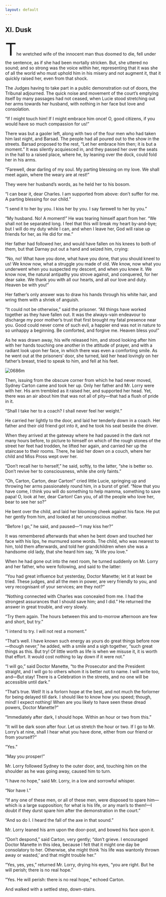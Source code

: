 ```yaml
---
layout: default
---
```

## XI. Dusk

<span class="dropcap" style="font-size: 4.00em">T</span>he wretched wife of the innocent man thus doomed to die, fell under the sentence, as if she had been mortally stricken. But, she uttered no sound; and so strong was the voice within her, representing that it was she of all the world who must uphold him in his misery and not augment it, that it quickly raised her, even from that shock.

The Judges having to take part in a public demonstration out of doors, the Tribunal adjourned. The quick noise and movement of the court’s emptying itself by many passages had not ceased, when Lucie stood stretching out her arms towards her husband, with nothing in her face but love and consolation.

“If I might touch him! If I might embrace him once! O, good citizens, if you would have so much compassion for us!”

There was but a gaoler left, along with two of the four men who had taken him last night, and Barsad. The people had all poured out to the show in the streets. Barsad proposed to the rest, “Let her embrace him then; it is but a moment.” It was silently acquiesced in, and they passed her over the seats in the hall to a raised place, where he, by leaning over the dock, could fold her in his arms.

“Farewell, dear darling of my soul. My parting blessing on my love. We shall meet again, where the weary are at rest!”

They were her husband’s words, as he held her to his bosom.

“I can bear it, dear Charles. I am supported from above: don’t suffer for me. A parting blessing for our child.”

“I send it to her by you. I kiss her by you. I say farewell to her by you.”

“My husband. No! A moment!” He was tearing himself apart from her. “We shall not be separated long. I feel that this will break my heart by-and-bye; but I will do my duty while I can, and when I leave her, God will raise up friends for her, as He did for me.”

Her father had followed her, and would have fallen on his knees to both of them, but that Darnay put out a hand and seized him, crying:

“No, no! What have you done, what have you done, that you should kneel to us! We know now, what a struggle you made of old. We know, now what you underwent when you suspected my descent, and when you knew it. We know now, the natural antipathy you strove against, and conquered, for her dear sake. We thank you with all our hearts, and all our love and duty. Heaven be with you!”

Her father’s only answer was to draw his hands through his white hair, and wring them with a shriek of anguish.

“It could not be otherwise,” said the prisoner. “All things have worked together as they have fallen out. It was the always-vain endeavour to discharge my poor mother’s trust that first brought my fatal presence near you. Good could never come of such evil, a happier end was not in nature to so unhappy a beginning. Be comforted, and forgive me. Heaven bless you!”

As he was drawn away, his wife released him, and stood looking after him with her hands touching one another in the attitude of prayer, and with a radiant look upon her face, in which there was even a comforting smile. As he went out at the prisoners’ door, she turned, laid her head lovingly on her father’s breast, tried to speak to him, and fell at his feet.

![0686m ](./images/0686m.jpg)

Then, issuing from the obscure corner from which he had never moved, Sydney Carton came and took her up. Only her father and Mr. Lorry were with her. His arm trembled as it raised her, and supported her head. Yet, there was an air about him that was not all of pity—that had a flush of pride in it.

“Shall I take her to a coach? I shall never feel her weight.”

He carried her lightly to the door, and laid her tenderly down in a coach. Her father and their old friend got into it, and he took his seat beside the driver.

When they arrived at the gateway where he had paused in the dark not many hours before, to picture to himself on which of the rough stones of the street her feet had trodden, he lifted her again, and carried her up the staircase to their rooms. There, he laid her down on a couch, where her child and Miss Pross wept over her.

“Don’t recall her to herself,” he said, softly, to the latter, “she is better so. Don’t revive her to consciousness, while she only faints.”

“Oh, Carton, Carton, dear Carton!” cried little Lucie, springing up and throwing her arms passionately round him, in a burst of grief. “Now that you have come, I think you will do something to help mamma, something to save papa! O, look at her, dear Carton! Can you, of all the people who love her, bear to see her so?”

He bent over the child, and laid her blooming cheek against his face. He put her gently from him, and looked at her unconscious mother.

“Before I go,” he said, and paused—“I may kiss her?”

It was remembered afterwards that when he bent down and touched her face with his lips, he murmured some words. The child, who was nearest to him, told them afterwards, and told her grandchildren when she was a handsome old lady, that she heard him say, “A life you love.”

When he had gone out into the next room, he turned suddenly on Mr. Lorry and her father, who were following, and said to the latter:

“You had great influence but yesterday, Doctor Manette; let it at least be tried. These judges, and all the men in power, are very friendly to you, and very recognisant of your services; are they not?”

“Nothing connected with Charles was concealed from me. I had the strongest assurances that I should save him; and I did.” He returned the answer in great trouble, and very slowly.

“Try them again. The hours between this and to-morrow afternoon are few and short, but try.”

“I intend to try. I will not rest a moment.”

“That’s well. I have known such energy as yours do great things before now—though never,” he added, with a smile and a sigh together, “such great things as this. But try! Of little worth as life is when we misuse it, it is worth that effort. It would cost nothing to lay down if it were not.”

“I will go,” said Doctor Manette, “to the Prosecutor and the President straight, and I will go to others whom it is better not to name. I will write too, and—But stay! There is a Celebration in the streets, and no one will be accessible until dark.”

“That’s true. Well! It is a forlorn hope at the best, and not much the forlorner for being delayed till dark. I should like to know how you speed; though, mind! I expect nothing! When are you likely to have seen these dread powers, Doctor Manette?”

“Immediately after dark, I should hope. Within an hour or two from this.”

“It will be dark soon after four. Let us stretch the hour or two. If I go to Mr. Lorry’s at nine, shall I hear what you have done, either from our friend or from yourself?”

“Yes.”

“May you prosper!”

Mr. Lorry followed Sydney to the outer door, and, touching him on the shoulder as he was going away, caused him to turn.

“I have no hope,” said Mr. Lorry, in a low and sorrowful whisper.

“Nor have I.”

“If any one of these men, or all of these men, were disposed to spare him—which is a large supposition; for what is his life, or any man’s to them!—I doubt if they durst spare him after the demonstration in the court.”

“And so do I. I heard the fall of the axe in that sound.”

Mr. Lorry leaned his arm upon the door-post, and bowed his face upon it.

“Don’t despond,” said Carton, very gently; “don’t grieve. I encouraged Doctor Manette in this idea, because I felt that it might one day be consolatory to her. Otherwise, she might think ‘his life was wantonly thrown away or wasted,’ and that might trouble her.”

“Yes, yes, yes,” returned Mr. Lorry, drying his eyes, “you are right. But he will perish; there is no real hope.”

“Yes. He will perish: there is no real hope,” echoed Carton.

And walked with a settled step, down-stairs.

